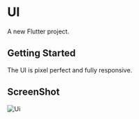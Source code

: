 # UI

A new Flutter project.

## Getting Started

The UI is pixel perfect and fully responsive.

## ScreenShot

![Ui](https://github.com/vipinmehra535/pettera/assets/88340224/a4373131-2811-4b4b-8055-998427cd8ade)
